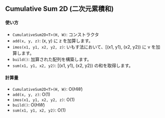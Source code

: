 ## Cumulative Sum 2D (二次元累積和)

#### 使い方

- `CumulativeSum2D<T>(H, W)`: コンストラクタ
- `add(x, y, z)`: (x, y) に z を加算します。
- `imos(x1, y1, x2, y2, z)`: いもす法において、[(x1, y1), (x2, y2)) に v を加算します。
- `build()`: 加算された配列を構築します。
- `sum(x1, y1, x2, y2)`: [(x1, y1), (x2, y2)) の和を取得します。

#### 計算量

- `CumulativeSum2D<T>(H, W)`: $\mathrm{O}(HW)$
- `add(x, y, z)`: $\mathrm{O}(1)$
- `imos(x1, y1, x2, y2, z)`: $\mathrm{O}(1)$
- `build()`: $\mathrm{O}(HW)$
- `sum(x1, y1, x2, y2)`: $\mathrm{O}(1)$
